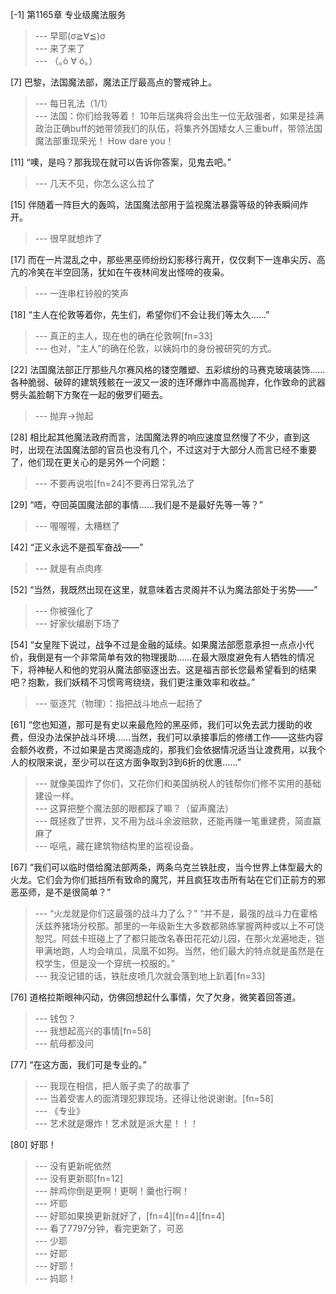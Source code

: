 
[-1] 第1165章 专业级魔法服务
>--- 早耶(σ≧∀≦)σ<br>
>--- 来了来了<br>
>--- （｡ò ∀ ó｡）<br>

[7] 巴黎，法国魔法部，魔法正厅最高点的警戒钟上。
>--- 每日乳法（1/1）<br>
>--- 法国：你们给我等着！
10年后瑞典将会出生一位无敌强者，如果是挂满政治正确buff的她带领我们的队伍，将集齐外国矮女人三重buff，带领法国魔法部重现荣光！
How dare you！<br>

[11] “噢，是吗？那我现在就可以告诉你答案，见鬼去吧。”
>--- 几天不见，你怎么这么拉了<br>

[15] 伴随着一阵巨大的轰鸣，法国魔法部用于监视魔法暴露等级的钟表瞬间炸开。
>--- 很早就想炸了<br>

[17] 而在一片混乱之中，那些黑巫师纷纷幻影移行离开，仅仅剩下一连串尖厉、高亢的冷笑在半空回荡，犹如在午夜林间发出怪啼的夜枭。
>--- 一连串杠铃般的笑声<br>

[18] “主人在伦敦等着你，先生们，希望你们不会让我们等太久……”
>--- 真正的主人，现在也的确在伦敦啊[fn=33]<br>
>--- 也对，“主人”的确在伦敦，以姨妈巾的身份被研究的方式。<br>

[22] 法国魔法部正厅那些凡尔赛风格的镂空雕塑、五彩缤纷的马赛克玻璃装饰……各种脆弱、破碎的建筑残骸在一波又一波的连环爆炸中高高抛弃，化作致命的武器劈头盖脸朝下方聚在一起的傲罗们砸去。
>--- 抛弃→抛起<br>

[28] 相比起其他魔法政府而言，法国魔法界的响应速度显然慢了不少，直到这时，出现在法国魔法部的官员也没有几个，不过这对于大部分人而言已经不重要了，他们现在更关心的是另外一个问题：
>--- 不要再说啦[fn=24]不要再日常乳法了<br>

[29] “唔，夺回英国魔法部的事情……我们是不是最好先等一等？”
>--- 喔喔喔，太糟糕了<br>

[42] “正义永远不是孤军奋战——”
>--- 就是有点肉疼<br>

[52] “当然，我既然出现在这里，就意味着古灵阁并不认为魔法部处于劣势——”
>--- 你被强化了<br>
>--- 好家伙编剧下场了<br>

[54] “女皇陛下说过，战争不过是金融的延续。如果魔法部愿意承担一点点小代价，我倒是有一个非常简单有效的物理援助……在最大限度避免有人牺牲的情况下，将神秘人和他的党羽从魔法部驱逐出去。这是福吉部长您最希望看到的结果吧？抱歉，我们妖精不习惯弯弯绕绕，我们更注重效率和收益。”
>--- 驱逐咒（物理）：指把战斗地点一起扬了<br>

[61] “您也知道，那可是有史以来最危险的黑巫师，我们可以免去武力援助的收费，但没办法保护战斗环境……当然，我们可以承接事后的修缮工作——这些内容会额外收费，不过如果是古灵阁造成的，那我们会依据情况适当让渡费用，以我个人的权限来说，至少可以在这方面争取到3到6折的优惠……”
>--- 就像美国炸了你们，又花你们和美国纳税人的钱帮你们修不实用的基础建设一样。<br>
>--- 这算把整个魔法部的眼都踩了嘛？（留声魔法）<br>
>--- 既拯救了世界，又不用为战斗余波赔款，还能再赚一笔重建费，简直赢麻了<br>
>--- 呕吼，藏在建筑物结构里的监视设备。<br>

[67] “我们可以临时借给魔法部两条，两条乌克兰铁肚皮，当今世界上体型最大的火龙。它们会为你们抵挡所有致命的魔咒，并且疯狂攻击所有站在它们正前方的邪恶巫师，是不是很简单？”
>--- “火龙就是你们这最强的战斗力了么？”
“并不是，最强的战斗力在霍格沃兹养猪场分校那。那里的一年级新生大多数都熟练掌握两种或以上不可饶恕咒。阿兹卡班碰上了了都只能改名春田花花幼儿园，在那火龙遍地走，铠甲满地跑，人均会啃瓜，凤凰不如狗。当然，他们最大的特点就是虽然是在校学生，但是没一个穿统一校服的。”<br>
>--- 我没记错的话，铁肚皮喷几次就会落到地上趴着[fn=33]<br>

[76] 道格拉斯眼神闪动，仿佛回想起什么事情，欠了欠身，微笑着回答道。
>--- 钱包？<br>
>--- 我想起高兴的事情[fn=58]<br>
>--- 航母都没问<br>

[77] “在这方面，我们可是专业的。”
>--- 我现在相信，把人贩子卖了的故事了<br>
>--- 当着受害人的面清理犯罪现场，还得让他说谢谢。[fn=58]<br>
>--- 《专业》<br>
>--- 艺术就是爆炸！艺术就是派大星！！！<br>

[80] 好耶！
>--- 没有更新呢依然<br>
>--- 没有更新耶[fn=12]<br>
>--- 胖鸡你倒是更啊！更啊！羹也行啊！<br>
>--- 坏耶<br>
>--- 好耶如果换更新就好了，[fn=4][fn=4][fn=4]<br>
>--- 看了7797分钟，看完更新了，可恶<br>
>--- 少耶<br>
>--- 好耶<br>
>--- 好耶！<br>
>--- 妈耶！<br>
